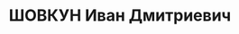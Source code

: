---
title: ШОВКУН Иван Дмитриевич
description: "1897 р. н., Сумська обл., с. Мала Рибиця Краснопільського р-ну, росіянин,\
  \ освіта неповна середня, Начальник 1 частини штабу 7 СД \n  Арешт 1.09.1937. Військовою\
  \ колегією Верховного Суду СРСР 22.12.1937 за ст.ст. 54-1 «б», 54-8, 54-11 КК УСРР\
  \ застосована ВМП. Розстріляний 23.12.1937 у м. Київ \n  Реабілітований 11.02.1958\
  \ Військовою колегією Верховного Суду СРСР"
---